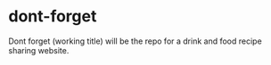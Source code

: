 # dont-forget
Dont forget (working title) will be the repo for a drink and food recipe sharing website.
